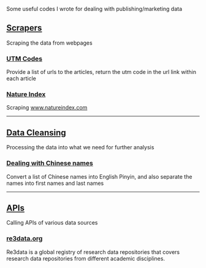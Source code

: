 Some useful codes I wrote for dealing with publishing/marketing data

## [Scrapers](https://github.com/tsunamizou/Data/tree/main/scrapers)

Scraping the data from webpages

### [UTM Codes](https://github.com/tsunamizou/Data/blob/main/scrapers/UtmCodeScraper.ipynb)

Provide a list of urls to the articles, return the utm code in the url link within each article

### [Nature Index](https://github.com/tsunamizou/Data/blob/main/scrapers/nature_index.ipynb)

Scraping www.natureindex.com

------

## [Data Cleansing](https://github.com/tsunamizou/Data/tree/main/data_cleansing) 

Processing the data into what we need for further analysis

### [Dealing with Chinese names](https://github.com/tsunamizou/Data/blob/main/data_cleansing/ChineseName.ipynb)

Convert a list of Chinese names into English Pinyin, and also separate the names into first names and last names

------

## [APIs](https://github.com/tsunamizou/Data/tree/main/apis) 

Calling APIs of various data sources

### [re3data.org](https://github.com/tsunamizou/Data/blob/main/apis/re3data.ipynb)

Re3data is a global registry of research data repositories that covers research data repositories from different academic disciplines.
